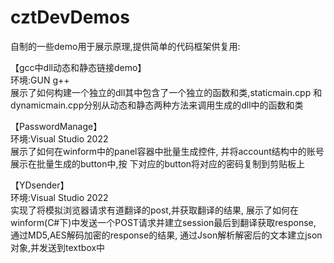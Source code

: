 # cztDevDemos
自制的一些demo用于展示原理,提供简单的代码框架供复用:  

【gcc中dll动态和静态链接demo】  
环境:GUN g++  
展示了如何构建一个独立的dll其中包含了一个独立的函数和类,staticmain.cpp
和dynamicmain.cpp分别从动态和静态两种方法来调用生成的dll中的函数和类

【PasswordManage】  
环境:Visual Studio 2022  
展示了如何在winform中的panel容器中批量生成控件,
并将account结构中的账号展示在批量生成的button中,按
下对应的button将对应的密码复制到剪贴板上

【YDsender】  
环境:Visual Studio 2022  
实现了将模拟浏览器请求有道翻译的post,并获取翻译的结果,
展示了如何在winform(C#下)中发送一个POST请求并建立session最后到翻译获取response,
通过MD5,AES解码加密的response的结果,
通过Json解析解密后的文本建立json对象,并发送到textbox中
